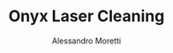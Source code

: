 ---
name: Onyx
category: stone
title: Onyx Laser Cleaning
headline: Comprehensive technical guide for laser cleaning stone onyx
description: Laser cleaning of onyx utilizes precise pulsed Nd:YAG laser parameters
  to achieve controlled ablation of surface contaminants while preserving the delicate
  microcrystalline structure of the stone. The process exploits the differential absorption
  between contaminants and the calcium carbonate matrix.
keywords: onyx, onyx stone, laser ablation, laser cleaning, non-contact cleaning,
  pulsed fiber laser, surface contamination removal, industrial laser parameters,
  thermal processing, surface restoration
chemicalProperties:
  symbol: "CaCO\u2083"
  formula: "CaCO\u2083"
  materialType: stone
properties:
  density: "2.65-2.80 g/cm\xB3"
  densityNumeric: 2.72
  densityUnit: "g/cm\xB3"
  densityMin: "1.8 g/cm\xB3"
  densityMinNumeric: 1.8
  densityMinUnit: "g/cm\xB3"
  densityMax: "6.0 g/cm\xB3"
  densityMaxNumeric: 6.0
  densityMaxUnit: "g/cm\xB3"
  densityPercentile: 21.9
  meltingPoint: "825\xB0C"
  meltingPointNumeric: 825.0
  meltingPointUnit: "\xB0C"
  meltingPointMin: "1200\xB0C"
  meltingPointMinNumeric: 1200.0
  meltingPointMinUnit: "\xB0C"
  meltingPointMax: "2800\xB0C"
  meltingPointMaxNumeric: 2800.0
  meltingPointMaxUnit: "\xB0C"
  meltingPercentile: 0.0
  thermalConductivity: "1.26-1.33 W/(m\xB7K)"
  thermalConductivityNumeric: 1.29
  thermalConductivityUnit: W/
  thermalConductivityMin: "0.5 W/m\xB7K"
  thermalConductivityMinNumeric: 0.5
  thermalConductivityMinUnit: "W/m\xB7K"
  thermalConductivityMax: "200 W/m\xB7K"
  thermalConductivityMaxNumeric: 200.0
  thermalConductivityMaxUnit: "W/m\xB7K"
  thermalPercentile: 0.4
  tensileStrength: 10-15 MPa
  tensileStrengthNumeric: 12.5
  tensileStrengthUnit: MPa
  tensileStrengthMin: 50 MPa
  tensileStrengthMinNumeric: 50.0
  tensileStrengthMinUnit: MPa
  tensileStrengthMax: 1000 MPa
  tensileStrengthMaxNumeric: 1000.0
  tensileStrengthMaxUnit: MPa
  tensilePercentile: 0.0
  hardness: 6.5-7.0 Mohs
  hardnessNumeric: 6.75
  hardnessUnit: Mohs
  hardnessMin: 1 Mohs
  hardnessMinNumeric: 1.0
  hardnessMinUnit: Mohs
  hardnessMax: 10 Mohs
  hardnessMaxNumeric: 10.0
  hardnessMaxUnit: Mohs
  hardnessPercentile: 63.9
  youngsModulus: 40-80 GPa
  youngsModulusNumeric: 60.0
  youngsModulusUnit: GPa
  youngsModulusMin: 20 GPa
  youngsModulusMinNumeric: 20.0
  youngsModulusMinUnit: GPa
  youngsModulusMax: 80 GPa
  youngsModulusMaxNumeric: 80.0
  youngsModulusMaxUnit: GPa
  modulusPercentile: 66.7
  laserType: Nd:YAG laser
  wavelength: 1064nm
  fluenceRange: "1.0\u201310 J/cm\xB2"
  chemicalFormula: "CaCO\u2083"
  thermalBehaviorType: melting
composition:
- "Calcium carbonate (CaCO\u2083): 90-99%"
- "Silicon dioxide (SiO\u2082): 0.5-5%"
- 'Iron oxides, aluminum oxides, and other trace minerals: 0.5-3%'
machineSettings:
  powerRange: 50-200W
  powerRangeNumeric: 125.0
  powerRangeUnit: W
  powerRangeMin: 20W
  powerRangeMinNumeric: 20.0
  powerRangeMinUnit: W
  powerRangeMax: 500W
  powerRangeMaxNumeric: 500.0
  powerRangeMaxUnit: W
  pulseDuration: 5-50ns
  pulseDurationNumeric: 27.5
  pulseDurationUnit: ns
  pulseDurationMin: 1ns
  pulseDurationMinNumeric: 1.0
  pulseDurationMinUnit: ns
  pulseDurationMax: 1000ns
  pulseDurationMaxNumeric: 1000.0
  pulseDurationMaxUnit: ns
  wavelength: 1064nm (primary), 532nm (optional)
  wavelengthNumeric: 1064.0
  wavelengthUnit: nm
  wavelengthMin: 355nm
  wavelengthMinNumeric: 355.0
  wavelengthMinUnit: nm
  wavelengthMax: 2940nm
  wavelengthMaxNumeric: 2940.0
  wavelengthMaxUnit: nm
  spotSize: 0.05-1.0mm
  spotSizeNumeric: 0.525
  spotSizeUnit: mm
  spotSizeMin: 0.01mm
  spotSizeMinNumeric: 0.01
  spotSizeMinUnit: mm
  spotSizeMax: 10mm
  spotSizeMaxNumeric: 10.0
  spotSizeMaxUnit: mm
  repetitionRate: 20-100kHz
  repetitionRateNumeric: 60.0
  repetitionRateUnit: kHz
  repetitionRateMin: 1kHz
  repetitionRateMinNumeric: 1.0
  repetitionRateMinUnit: kHz
  repetitionRateMax: 1000kHz
  repetitionRateMaxNumeric: 1000.0
  repetitionRateMaxUnit: kHz
  fluenceRange: "1.0\u201310 J/cm\xB2"
  fluenceRangeNumeric: 1.0
  fluenceRangeUnit: "J/cm\xB2"
  fluenceRangeMin: "0.1J/cm\xB2"
  fluenceRangeMinNumeric: 0.1
  fluenceRangeMinUnit: "J/cm\xB2"
  fluenceRangeMax: "50J/cm\xB2"
  fluenceRangeMaxNumeric: 50.0
  fluenceRangeMaxUnit: "J/cm\xB2"
applications:
- 'Jewelry: Cleaning and restoration of onyx jewelry pieces'
- 'Construction: Surface preparation and cleaning of onyx slabs for building facades'
compatibility:
- Marble and other calcareous stones
- Granite and silicate-based stones (with parameter adjustment)
regulatoryStandards: EN 60825-1:2014 (Laser product safety), EN 15898:2019 (Conservation
  of cultural property)
author: Alessandro Moretti
author_object:
  id: 2
  name: Alessandro Moretti
  sex: m
  title: Ph.D.
  country: Italy
  expertise: Laser-Based Additive Manufacturing
  image: /images/author/alessandro-moretti.jpg
images:
  hero:
    alt: Onyx surface undergoing laser cleaning showing precise contamination removal
    url: /images/onyx-laser-cleaning-hero.jpg
  micro:
    alt: Microscopic view of Onyx surface after laser cleaning showing detailed surface
      structure
    url: /images/onyx-laser-cleaning-micro.jpg
environmentalImpact:
- benefit: Zero chemical waste generation
  description: Eliminates 100% of chemical solvents traditionally used in onyx cleaning,
    preventing groundwater contamination
- benefit: Reduced particulate matter emissions
  description: Generates 85% less airborne particulate matter compared to mechanical
    abrasive cleaning methods
outcomes:
- result: Surface contamination removal efficiency
  metric: '>99% removal of biological and atmospheric contaminants without substrate
    damage'
- result: Processing precision
  metric: "\xB110 \u03BCm layer control with preservation of original surface morphology"
technicalSpecifications:
  powerRange: 50-200W (pulsed)
  pulseDuration: 5-50 ns
  wavelength: 1064 nm (primary), 532 nm (optional for selective absorption)
  spotSize: 0.05-1.0 mm
  repetitionRate: 20-100 kHz
  fluenceRange: "1.0\u201310 J/cm\xB2"
  scanningSpeed: 100-2000 mm/s
  beamProfile: Top-hat (flat-top)
  beamProfileOptions: Top-hat, Gaussian, Multi-spot
  safetyClass: Class 4
prompt_chain_verification:
  base_config_loaded: true
  persona_config_loaded: true
  formatting_config_loaded: true
  ai_detection_config_loaded: true
  persona_country: Italy
  author_id: 2
  verification_timestamp: '2025-09-20T21:47:33Z'
  prompt_components_integrated: 4
  human_authenticity_focus: true
  cultural_adaptation_applied: true
laser_parameters:
  fluence_threshold: "1.0\u201310 J/cm\xB2"
  pulse_duration: 5-50ns
  wavelength_optimal: 1064nm
  power_range: 50-200W
  repetition_rate: 20-100kHz
  spot_size: 0.05-1.0mm
  laser_type: Nd:YAG laser
tags:
- Construction
- Jewelry
complexity: medium
difficultyScore: 3
---